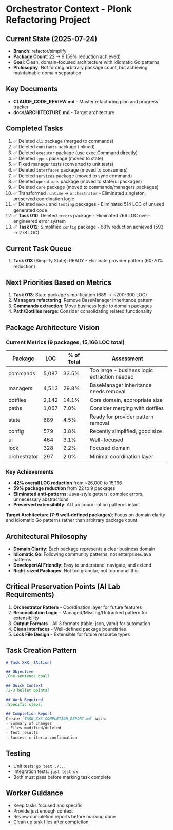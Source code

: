 # Orchestrator Context - Plonk Refactoring Project

## Current State (2025-07-24)
- **Branch**: refactor/simplify
- **Package Count**: 22 → 9 (59% reduction achieved)
- **Goal**: Clean, domain-focused architecture with idiomatic Go patterns
- **Philosophy**: Not forcing arbitrary package count, but achieving maintainable domain separation

## Key Documents
- **CLAUDE_CODE_REVIEW.md** - Master refactoring plan and progress tracker
- **docs/ARCHITECTURE.md** - Target architecture

## Completed Tasks
1. ✅ Deleted `cli` package (merged to commands)
2. ✅ Deleted `constants` package (inlined)
3. ✅ Deleted `executor` package (use exec.Command directly)
4. ✅ Deleted `types` package (moved to state)
5. ✅ Fixed manager tests (converted to unit tests)
6. ✅ Deleted `interfaces` package (moved to consumers)
7. ✅ Deleted `services` package (moved to sync command)
8. ✅ Deleted `operations` package (moved to state/ui packages)
9. ✅ Deleted `core` package (moved to commands/managers packages)
10. ✅ Transformed `runtime` → `orchestrator` - Eliminated singleton, preserved coordination logic
11. ✅ Deleted `mocks` and `testing` packages - Eliminated 514 LOC of unused generated code
12. ✅ **Task 010**: Deleted `errors` package - Eliminated 766 LOC over-engineered error system
13. ✅ **Task 012**: Simplified `config` package - 68% reduction achieved (593 → 278 LOC)

## Current Task Queue
1. **Task 013** (Simplify State): READY - Eliminate provider pattern (60-70% reduction)

## Next Priorities Based on Metrics
1. **Task 013**: State package simplification (689 → ~200-300 LOC)
2. **Managers refactoring**: Remove BaseManager inheritance pattern
3. **Commands extraction**: Move business logic to domain packages
4. **Path/Dotfiles merge**: Consider consolidating related functionality

## Package Architecture Vision

### Current Metrics (9 packages, 15,166 LOC total)
| Package | LOC | % of Total | Assessment |
|---------|-----|------------|------------|
| commands | 5,087 | 33.5% | Too large - business logic extraction needed |
| managers | 4,513 | 29.8% | BaseManager inheritance needs removal |
| dotfiles | 2,142 | 14.1% | Core domain, appropriate size |
| paths | 1,067 | 7.0% | Consider merging with dotfiles |
| state | 689 | 4.5% | Ready for provider pattern removal |
| config | 579 | 3.8% | Recently simplified, good size |
| ui | 464 | 3.1% | Well-focused |
| lock | 328 | 2.2% | Focused domain |
| orchestrator | 297 | 2.0% | Minimal coordination layer |

### Key Achievements
- **42% overall LOC reduction** from ~26,000 to 15,166
- **59% package reduction** from 22 to 9 packages
- **Eliminated anti-patterns**: Java-style getters, complex errors, unnecessary abstractions
- **Preserved extensibility**: AI Lab coordination patterns intact

**Target Architecture (7-9 well-defined packages)**:
Focus on domain clarity and idiomatic Go patterns rather than arbitrary package count.

## Architectural Philosophy
- **Domain Clarity**: Each package represents a clear business domain
- **Idiomatic Go**: Following community patterns, not enterprise/Java patterns
- **Developer/AI Friendly**: Easy to understand, navigate, and extend
- **Right-sized Packages**: Not too granular, not too monolithic

## Critical Preservation Points (AI Lab Requirements)
1. **Orchestrator Pattern** - Coordination layer for future features
2. **Reconciliation Logic** - Managed/Missing/Untracked pattern for extensibility
3. **Output Formats** - All 3 formats (table, json, yaml) for automation
4. **Clean Interfaces** - Well-defined package boundaries
5. **Lock File Design** - Extensible for future resource types

## Task Creation Pattern
```markdown
# Task XXX: [Action]

## Objective
[One sentence goal]

## Quick Context
[2-3 bullet points]

## Work Required
[Specific steps]

## Completion Report
Create `TASK_XXX_COMPLETION_REPORT.md` with:
- Summary of changes
- Files modified/deleted
- Test results
- Success criteria confirmation
```

## Testing
- Unit tests: `go test ./...`
- Integration tests: `just test-ux`
- Both must pass before marking task complete

## Worker Guidance
- Keep tasks focused and specific
- Provide just enough context
- Review completion reports before marking done
- Clean up task files after completion
